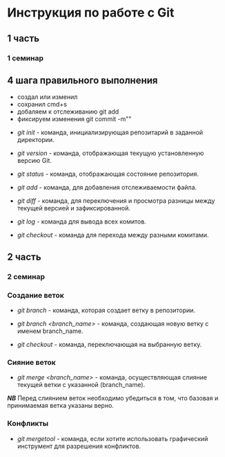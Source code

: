 # Инструкция по работе с Git

## 1 часть
### 1 семинар

## **4 шага правильного выполнения**

- создал или изменил
- сохранил cmd+s
- добаляем к отслеживанию git add
- фиксируем изменения git commit -m""

* *git init* - команда, инициализирующая репозитарий в заданной директории.

* *git version* - команда, отображающая текущую установленную версию Git.

* *git status* - команда, отображающая состояние репозитория.

* *git add* - команда, для добавления отслеживаемости файла.

* *git diff* - команда, для переключения и просмотра разницы между текущей версией и зафиксированной.

* *git log* - команда для вывода всех комитов.

* *git checkout* - команда для перехода между разными комитами.

## 2 часть
### 2 семинар
### Создание веток

* *git branch* - команда, которая создает ветку в репозитории.

* *git branch <branch_name>* -  команда, создающая новую ветку с именем branch_name.

* *git checkout* - команда, переключающая на выбранную ветку.

### Сияние веток

* *git merge <branch_name>* - команда, осуществляющая слияние текущей ветки с указанной (branch_name).

__*NB*__ Перед слиянием веток необходимо убедиться в том, что базовая и принимаемая ветка указаны верно.


### Конфликты

* *git mergetool* - команда, если хотите использовать графический инструмент для разрешения конфликтов.

